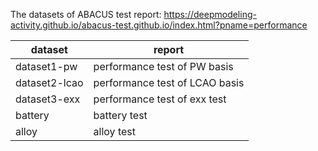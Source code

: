 The datasets of ABACUS test report: https://deepmodeling-activity.github.io/abacus-test.github.io/index.html?pname=performance

dataset|report
---|---
dataset1-pw|performance test of PW basis
dataset2-lcao|performance test of LCAO basis 
dataset3-exx|performance test of exx test
battery|battery test
alloy|alloy test